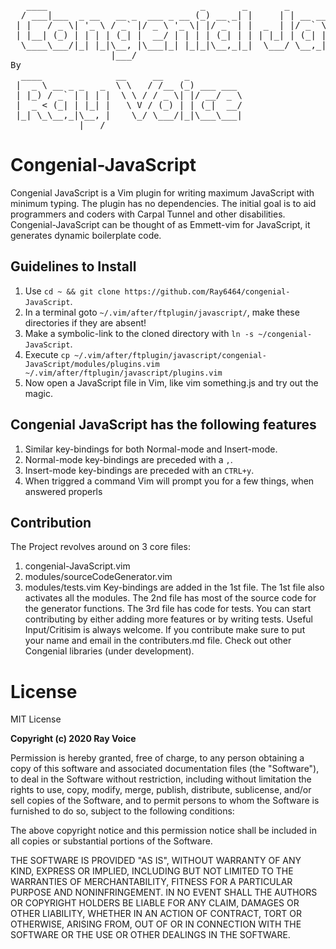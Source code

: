 <pre>
   ____                             _       _       _                  ____            _       _     
  / ___|___  _ __   __ _  ___ _ __ (_) __ _| |     | | __ ___   ____ _/ ___|  ___ _ __(_)_ __ | |_   
 | |   / _ \| '_ \ / _` |/ _ \ '_ \| |/ _` | |  _  | |/ _` \ \ / / _` \___ \ / __| '__| | '_ \| __|  
 | |__| (_) | | | | (_| |  __/ | | | | (_| | | | |_| | (_| |\ V / (_| |___) | (__| |  | | |_) | |_   
  \____\___/|_| |_|\__, |\___|_| |_|_|\__,_|_|  \___/ \__,_| \_/ \__,_|____/ \___|_|  |_| .__/ \__|  
                   |___/                                                                |_|          
By  
  ____              __     __    _            
 |  _ \ __ _ _   _  \ \   / /__ (_) ___ ___   
 | |_) / _` | | | |  \ \ / / _ \| |/ __/ _ \  
 |  _ < (_| | |_| |   \ V / (_) | | (_|  __/  
 |_| \_\__,_|\__, |    \_/ \___/|_|\___\___|  
             |___/                            
</pre>

Congenial-JavaScript
====================
Congenial JavaScript is a Vim plugin for writing maximum JavaScript with minimum typing. The plugin has no dependencies. The initial goal is to aid programmers and coders with Carpal Tunnel and other disabilities.
Congenial-JavaScript can be thought of as Emmett-vim for JavaScript, it generates dynamic boilerplate code.

Guidelines to Install
---
1. Use `cd ~ && git clone https://github.com/Ray6464/congenial-JavaScript`. 
2. In a terminal goto `~/.vim/after/ftplugin/javascript/`, make these directories if they are absent! 
3. Make a symbolic-link to the cloned directory with `ln -s ~/congenial-JavaScript`.
4. Execute `cp ~/.vim/after/ftplugin/javascript/congenial-JavaScript/modules/plugins.vim ~/.vim/after/ftplugin/javascript/plugins.vim`  
5. Now open a JavaScript file in Vim, like vim something.js and try out the magic.

Congenial JavaScript has the following features
-----------------------------------------------
1. Similar key-bindings for both Normal-mode and Insert-mode.
2. Normal-mode key-bindings are preceded with a `,`.
3. Insert-mode key-bindings are preceded with an `CTRL+y`.
4. When triggred a command Vim will prompt you for a few things, when answered properls 

Contribution
------------
The Project revolves around on 3 core files:
1. congenial-JavaScript.vim
2. modules/sourceCodeGenerator.vim
3. modules/tests.vim
Key-bindings are added in the 1st file.
The 1st file also activates all the modules.
The 2nd file has most of the source code for the generator functions.
The 3rd file has code for tests.
You can start contributing by either adding more features or by writing tests.
Useful Input/Critisim is always welcome.
If you contribute make sure to put your name and email in the contributers.md file. Check out other Congenial libraries (under development).

License
=======
MIT License

**Copyright (c) 2020 Ray Voice**

Permission is hereby granted, free of charge, to any person obtaining a copy
of this software and associated documentation files (the "Software"), to deal
in the Software without restriction, including without limitation the rights
to use, copy, modify, merge, publish, distribute, sublicense, and/or sell
copies of the Software, and to permit persons to whom the Software is
furnished to do so, subject to the following conditions:

The above copyright notice and this permission notice shall be included in all
copies or substantial portions of the Software.

THE SOFTWARE IS PROVIDED "AS IS", WITHOUT WARRANTY OF ANY KIND, EXPRESS OR
IMPLIED, INCLUDING BUT NOT LIMITED TO THE WARRANTIES OF MERCHANTABILITY,
FITNESS FOR A PARTICULAR PURPOSE AND NONINFRINGEMENT. IN NO EVENT SHALL THE
AUTHORS OR COPYRIGHT HOLDERS BE LIABLE FOR ANY CLAIM, DAMAGES OR OTHER
LIABILITY, WHETHER IN AN ACTION OF CONTRACT, TORT OR OTHERWISE, ARISING FROM,
OUT OF OR IN CONNECTION WITH THE SOFTWARE OR THE USE OR OTHER DEALINGS IN THE
SOFTWARE.

